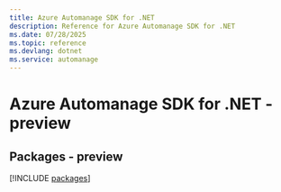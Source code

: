 ```yaml
---
title: Azure Automanage SDK for .NET
description: Reference for Azure Automanage SDK for .NET
ms.date: 07/28/2025
ms.topic: reference
ms.devlang: dotnet
ms.service: automanage
---
```

# Azure Automanage SDK for .NET - preview
## Packages - preview
[!INCLUDE [packages](automanage-index.md)]